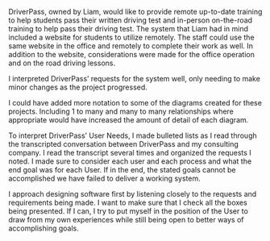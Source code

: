 DriverPass, owned by Liam, would like to provide remote up-to-date training to help students pass their written driving test and in-person on-the-road training to help pass their driving test. The system that Liam had in mind included a website for students to utilize remotely. The staff could use the same website in the office and remotely to complete their work as well. In addition to the website, considerations were made for the office operation and on the road driving lessons.

I interpreted DriverPass’ requests for the system well, only needing to make minor changes as the project progressed.

I could have added more notation to some of the diagrams created for these projects. Including 1 to many and many to many relationships where appropriate would have increased the amount of detail of each diagram.

To interpret DriverPass’ User Needs, I made bulleted lists as I read through the transcripted conversation between DriverPass and my consulting company. I read the transcript several times and organized the requests I noted. I made sure to consider each user and each process and what the end goal was for each User. If in the end, the stated goals cannot be accomplished we have failed to deliver a working system.

I approach designing software first by listening closely to the requests and requirements being made. I want to make sure that I check all the boxes being presented. If I can, I try to put myself in the position of the User to draw from my own experiences while still being open to better ways of accomplishing goals.
